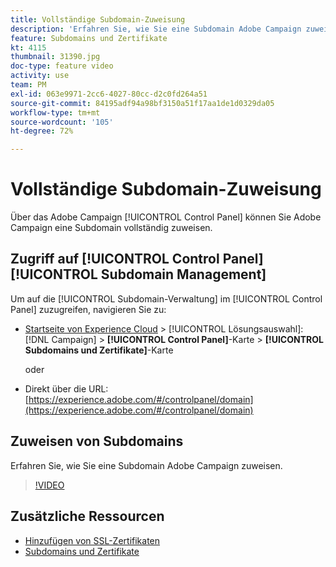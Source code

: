 ```yaml
---
title: Vollständige Subdomain-Zuweisung
description: 'Erfahren Sie, wie Sie eine Subdomain Adobe Campaign zuweisen. '
feature: Subdomains und Zertifikate
kt: 4115
thumbnail: 31390.jpg
doc-type: feature video
activity: use
team: PM
exl-id: 063e9971-2cc6-4027-80cc-d2c0fd264a51
source-git-commit: 84195adf94a98bf3150a51f17aa1de1d0329da05
workflow-type: tm+mt
source-wordcount: '105'
ht-degree: 72%

---
```


# Vollständige Subdomain-Zuweisung

Über das Adobe Campaign [!UICONTROL Control Panel] können Sie Adobe Campaign eine Subdomain vollständig zuweisen.

## Zugriff auf [!UICONTROL Control Panel] [!UICONTROL Subdomain Management]

Um auf die [!UICONTROL Subdomain-Verwaltung] im [!UICONTROL Control Panel] zuzugreifen, navigieren Sie zu:

* [Startseite von Experience Cloud](https://experience.adobe.com/#/home) > [!UICONTROL Lösungsauswahl]: [!DNL Campaign] > **[!UICONTROL Control Panel]**-Karte > **[!UICONTROL Subdomains und Zertifikate]**-Karte

   oder
* Direkt über die URL: [https://experience.adobe.com/#/controlpanel/domain](https://experience.adobe.com/#/controlpanel/domain)

## Zuweisen von Subdomains

Erfahren Sie, wie Sie eine Subdomain Adobe Campaign zuweisen.

>[!VIDEO](https://video.tv.adobe.com/v/31390?quality=12)

## Zusätzliche Ressourcen

* [Hinzufügen von SSL-Zertifikaten](/help/control-panel-tutorials/subdomains-and-certificates/adding-ssl-certificates.md)
* [Subdomains und Zertifikate](https://experienceleague.adobe.com/docs/control-panel/using/subdomains-and-certificates/renewing-subdomain-certificate.html?lang=de?lang=en)
